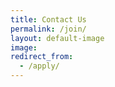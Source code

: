 ```yaml
---
title: Contact Us
permalink: /join/
layout: default-image
image: 
redirect_from:
  - /apply/
---
```


<script src="https://cityofaustin.seamlessdocs.com/s/b4fdc9ea151b57cdc1c245c24583a2ca/embed/iframe"></script>
